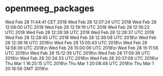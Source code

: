 # openmeeg_packages

Wed Feb 28 11:44:41 CET 2018
Wed Feb 28 12:07:24 UTC 2018
Wed Feb 28 12:08:00 UTC 2018
Wed Feb 28 12:19:19 UTC 2018
Wed Feb 28 12:19:22 UTC 2018
Wed Feb 28 12:26:38 UTC 2018
Wed Feb 28 12:28:37 UTC 2018
Wed Feb 28 12:28:45 UTC 2018
Wed Feb 28 12:36:08 UTC 2018\n
Wed Feb 28 12:36:16 UTC 2018\n
Wed Feb 28 13:05:43 UTC 2018\n
Wed Feb 28 14:58:39 UTC 2018\n
Wed Feb 28 15:00:09 UTC 2018\n
Wed Feb 28 15:11:56 UTC 2018\n
Wed Feb 28 15:12:39 UTC 2018\n
Wed Feb 28 17:59:39 UTC 2018\n
Wed Feb 28 20:34:33 UTC 2018\n
Wed Feb 28 20:37:08 UTC 2018\n
Thu Mar  1 16:25:15 UTC 2018\n
Thu Mar  1 20:08:48 UTC 2018\n
Thu Mar  1 20:16:56 GMT 2018\n
